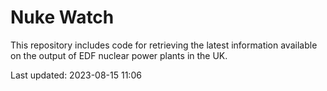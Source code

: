 # Nuke Watch

This repository includes code for retrieving the latest information available on the output of EDF nuclear power plants in the UK.

Last updated: 2023-08-15 11:06